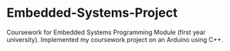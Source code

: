 # Embedded-Systems-Project
Coursework for Embedded Systems Programming Module (first year university). 
Implemented my coursework project on an Arduino using C++.

